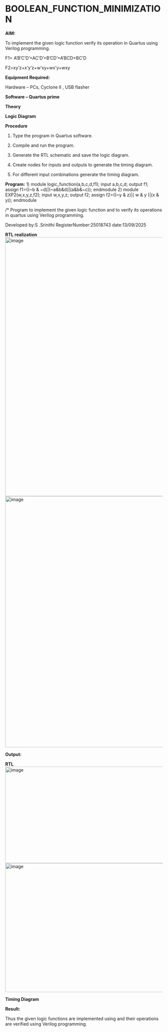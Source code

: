 # BOOLEAN_FUNCTION_MINIMIZATION

**AIM:**

To implement the given logic function verify its operation in Quartus using Verilog programming.

F1= A’B’C’D’+AC’D’+B’CD’+A’BCD+BC’D 

F2=xy’z+x’y’z+w’xy+wx’y+wxy

**Equipment Required:**

Hardware – PCs, Cyclone II , USB flasher

**Software – Quartus prime**

**Theory**

**Logic Diagram**

**Procedure**

1.	Type the program in Quartus software.

2.	Compile and run the program.

3.	Generate the RTL schematic and save the logic diagram.

4.	Create nodes for inputs and outputs to generate the timing diagram.

5.	For different input combinations generate the timing diagram.


**Program:**
1)
module logic_function(a,b,c,d,f1);
input a,b,c,d;
output f1;
assign f1=((~b & ~d)|(~a&b&d)|(a&b&~c));
endmodule
2)
module EXP2(w,x,y,z,f2);
input w,x,y,z;
output f2;
assign f2=((~y & z)|( w & y )|(x & y));
endmodule

/* Program to implement the given logic function and to verify its operations in quartus using Verilog programming. 

Developed by:S .Srinithi
RegisterNumber:25018743
date:13/09/2025


**RTL realization**
<img width="1398" height="827" alt="image" src="https://github.com/user-attachments/assets/9957b993-e2e0-4e15-a3c1-637cafa03d18" />
<img width="1427" height="802" alt="image" src="https://github.com/user-attachments/assets/f7b33053-8870-4893-aa7d-edf3cf289fb5" />

**Output:**

**RTL**
<img width="1690" height="308" alt="image" src="https://github.com/user-attachments/assets/5c5280c8-f180-42fa-a912-14ddd311a58a" />
<img width="1714" height="412" alt="image" src="https://github.com/user-attachments/assets/f9bdbc20-b1ee-45b6-b318-7162dada4464" />

**Timing Diagram**

**Result:**

Thus the given logic functions are implemented using and their operations are verified using Verilog programming.

